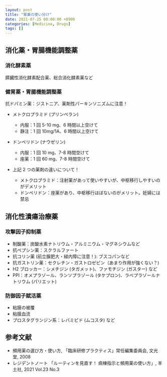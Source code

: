 ```yaml
---
layout: post
title: "胃薬の使い分け"
date: 2021-07-25 00:00:00 +0900
categories: [Medicine, Drugs]
tags: []
---
```


## 消化薬・胃腸機能調整薬
### 消化酵素薬
膵臓性消化酵素配合薬、総合消化酵素薬など

### 健胃薬・胃腸機能調整薬

抗ドパミン薬：ジストニア、薬剤性パーキンソニズムに注意！
- メトクロプラミド (プリンペラン)
  - 内服：1 回 5-10 mg、6 時間以上空けて
  - 静注：1 回 10mg/1A、6 時間以上空けて

- ドンペリドン (ナウゼリン)
  - 内服：1 回 10 mg、7-8 時間空けて
  - 座薬：1 回 60 mg、7-8 時間空けて

- 上記 2 つの薬剤の違いについて！
  - メトクロプラミド：注射薬があって使いやすいが、中枢移行しやすいのがデメリット
  - ドンペリドン：座薬があり、中枢移行ほぼないのがメリット。妊婦には禁忌

## 消化性潰瘍治療薬
### 攻撃因子抑制薬
- 制酸薬：炭酸水素ナトリウム・アルミニウム・マグネシウムなど
- 抗ペプシン薬：スクラルファート
- 抗コリン薬 (前立腺肥大・緑内障に注意！): ブスコパンなど
- 抗ガストリン薬：セクレチン・ガストロゼピン（あまり作用が強くない？)
- H2 ブロッカー：シメチジン (タガメット)、ファモチジン (ガスター) など
- PPI：オメプラゾール、ランソプラゾール (タケプロン)、ラベプラゾールナトリウム (パリエット)

### 防御因子賦活薬
- 粘膜の被覆
- 粘膜血流
- プロスタグランジン系：レバミピド (ムコスタ) など

## 参考文献
- 頻用薬の選び方・使い方, 「臨床研修プラクティス」常任編集委員会, 文光堂, 2008
- レジデントノート 「ルーティンを見直す！ 病棟指示と頻用薬の使い方」, 羊土社, 2021 Vol.23 No.3